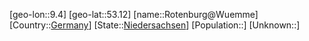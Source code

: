 ﻿---
location: [53.12,9.4]
type: City
tags:
- geo/City


SpocWebEntityId: 33783
isDeleted: false
confidential: public

---
[geo-lon::9.4]
[geo-lat::53.12]
[name::Rotenburg@Wuemme]
[Country::[Germany](geo/Continent/Europe/Germany.md)]
[State::[Niedersachsen](geo/Continent/Europe/Germany/Niedersachsen.md)]
[Population::]
[Unknown::]

